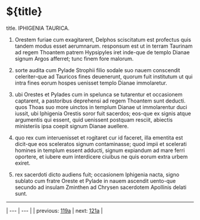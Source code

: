 # ${title}

title. IPHIGENIA TAURICA.



1. Orestem furiae cum exagitarent, Delphos sciscitatum est profectus quis tandem modus esset aerumnarum. responsum est ut in terram Taurinam ad regem Thoantem patrem Hypsipyles iret inde-que de templo Dianae signum Argos afferret; tunc finem fore malorum.



2. sorte audita cum Pylade Strophii filio sodale suo nauem conscendit celeriter-que ad Tauricos fines deuenerunt, quorum fuit institutum ut qui intra fines eorum hospes uenisset templo Dianae immolaretur.



3. ubi Orestes et Pylades cum in spelunca se tutarentur et occasionem captarent, a pastoribus deprehensi ad regem Thoantem sunt deducti. quos Thoas suo more uinctos in templum Dianae ut immolarentur duci iussit, ubi Iphigenia Orestis soror fuit sacerdos; eos-que ex signis atque argumentis qui essent, quid uenissent postquam resciit, abiectis ministeriis ipsa coepit signum Dianae auellere.



4. quo rex cum interuenisset et rogitaret cur id faceret, illa ementita est dicit-que eos sceleratos signum contaminasse; quod impii et scelerati homines in templum essent adducti, signum expiandum ad mare ferri oportere, et iubere eum interdicere ciuibus ne quis eorum extra urbem exiret.



5. rex sacerdoti dicto audiens fuit; occasionem Iphigenia nacta, signo sublato cum fratre Oreste et Pylade in nauem ascendit uento-que secundo ad insulam Zminthen ad Chrysen sacerdotem Apollinis delati sunt.



---

| --- | --- |
| previous: [119a](../119a/) | next: [121a](../121a/) |